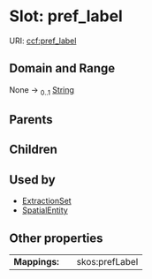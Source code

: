 
# Slot: pref_label



URI: [ccf:pref_label](http://purl.org/ccf/pref_label)


## Domain and Range

None &#8594;  <sub>0..1</sub> [String](types/String.md)

## Parents


## Children


## Used by

 * [ExtractionSet](ExtractionSet.md)
 * [SpatialEntity](SpatialEntity.md)

## Other properties

|  |  |  |
| --- | --- | --- |
| **Mappings:** | | skos:prefLabel |
